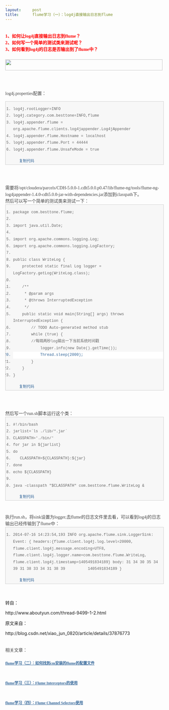 ```yaml
---
layout:     post
title:      flume学习（一）：log4j直接输出日志到flume
---
```

<div id="article_content" class="article_content clearfix csdn-tracking-statistics" data-pid="blog" data-mod="popu_307" data-dsm="post">
								            <link rel="stylesheet" href="https://csdnimg.cn/release/phoenix/template/css/ck_htmledit_views-f76675cdea.css">
						<div class="htmledit_views" id="content_views">
                
<br style="color:rgb(68,68,68);font-family:Tahoma, 'Microsoft Yahei', Simsun;font-size:14px;line-height:21px;"><span style="font-weight:700;color:rgb(68,68,68);font-family:Tahoma, 'Microsoft Yahei', Simsun;font-size:14px;line-height:21px;"><span style="color:#ff0000;">1、如何让log4j直接输出日志到flume？</span></span><br style="color:rgb(68,68,68);font-family:Tahoma, 'Microsoft Yahei', Simsun;font-size:14px;line-height:21px;"><span style="font-weight:700;color:rgb(68,68,68);font-family:Tahoma, 'Microsoft Yahei', Simsun;font-size:14px;line-height:21px;"><span style="color:#ff0000;">2、如何写一个简单的测试类来测试呢？</span></span><br style="color:rgb(68,68,68);font-family:Tahoma, 'Microsoft Yahei', Simsun;font-size:14px;line-height:21px;"><span style="font-weight:700;color:rgb(68,68,68);font-family:Tahoma, 'Microsoft Yahei', Simsun;font-size:14px;line-height:21px;"><span style="color:#ff0000;">3、如何看到log4j的日志是否输出到了flume中？</span></span><br style="color:rgb(68,68,68);font-family:Tahoma, 'Microsoft Yahei', Simsun;font-size:14px;line-height:21px;"><br style="color:rgb(68,68,68);font-family:Tahoma, 'Microsoft Yahei', Simsun;font-size:14px;line-height:21px;"><img id="aimg_gv5qs" class="zoom" border="0" alt="" src="http://www.aboutyun.com/static/image/hrline/4.gif" width="500" height="35" style="color:rgb(68,68,68);font-family:Tahoma, 'Microsoft Yahei', Simsun;font-size:14px;line-height:21px;"><br style="color:rgb(68,68,68);font-family:Tahoma, 'Microsoft Yahei', Simsun;font-size:14px;line-height:21px;"><br style="color:rgb(68,68,68);font-family:Tahoma, 'Microsoft Yahei', Simsun;font-size:14px;line-height:21px;"><br style="color:rgb(68,68,68);font-family:Tahoma, 'Microsoft Yahei', Simsun;font-size:14px;line-height:21px;"><br style="color:rgb(68,68,68);font-family:Tahoma, 'Microsoft Yahei', Simsun;font-size:14px;line-height:21px;"><span style="color:rgb(68,68,68);font-family:Tahoma, 'Microsoft Yahei', Simsun;font-size:14px;line-height:21px;">log4j.properties配置：</span><br style="color:rgb(68,68,68);font-family:Tahoma, 'Microsoft Yahei', Simsun;font-size:14px;line-height:21px;"><div class="blockcode" style="overflow:hidden;background-color:rgb(247,247,247);color:rgb(102,102,102);border:1px solid rgb(204,204,204);font-family:Tahoma, 'Microsoft Yahei', Simsun;font-size:14px;line-height:21px;">
<div id="code_Z84">
<ol><li style="font-family:Monaco, Consolas, 'Lucida Console', 'Courier New', serif;font-size:12px;line-height:1.8em;">
log4j.rootLogger=INFO<br></li><li style="font-family:Monaco, Consolas, 'Lucida Console', 'Courier New', serif;font-size:12px;line-height:1.8em;">
log4j.category.com.besttone=INFO,flume<br></li><li style="font-family:Monaco, Consolas, 'Lucida Console', 'Courier New', serif;font-size:12px;line-height:1.8em;">
log4j.appender.flume = org.apache.flume.clients.log4jappender.Log4jAppender<br></li><li style="font-family:Monaco, Consolas, 'Lucida Console', 'Courier New', serif;font-size:12px;line-height:1.8em;">
log4j.appender.flume.Hostname = localhost<br></li><li style="font-family:Monaco, Consolas, 'Lucida Console', 'Courier New', serif;font-size:12px;line-height:1.8em;">
log4j.appender.flume.Port = 44444<br></li><li style="font-family:Monaco, Consolas, 'Lucida Console', 'Courier New', serif;font-size:12px;line-height:1.8em;">
log4j.appender.flume.UnsafeMode = true</li></ol></div>
<span style="margin-left:43px;font-size:12px;color:rgb(51,102,153) !important;">复制代码</span></div>
<br style="color:rgb(68,68,68);font-family:Tahoma, 'Microsoft Yahei', Simsun;font-size:14px;line-height:21px;"><br style="color:rgb(68,68,68);font-family:Tahoma, 'Microsoft Yahei', Simsun;font-size:14px;line-height:21px;"><br style="color:rgb(68,68,68);font-family:Tahoma, 'Microsoft Yahei', Simsun;font-size:14px;line-height:21px;"><span style="color:rgb(68,68,68);font-family:Tahoma, 'Microsoft Yahei', Simsun;font-size:14px;line-height:21px;">需要将/opt/cloudera/parcels/CDH-5.0.0-1.cdh5.0.0.p0.47/lib/flume-ng/tools/flume-ng-log4jappender-1.4.0-cdh5.0.0-jar-with-dependencies.jar添加到classpath下。</span><br style="color:rgb(68,68,68);font-family:Tahoma, 'Microsoft Yahei', Simsun;font-size:14px;line-height:21px;"><span style="color:rgb(68,68,68);font-family:Tahoma, 'Microsoft Yahei', Simsun;font-size:14px;line-height:21px;">然后可以写一个简单的测试类来测试一下：</span><br style="color:rgb(68,68,68);font-family:Tahoma, 'Microsoft Yahei', Simsun;font-size:14px;line-height:21px;"><div class="blockcode" style="overflow:hidden;background-color:rgb(247,247,247);color:rgb(102,102,102);border:1px solid rgb(204,204,204);font-family:Tahoma, 'Microsoft Yahei', Simsun;font-size:14px;line-height:21px;">
<div id="code_C4s">
<ol><li style="font-family:Monaco, Consolas, 'Lucida Console', 'Courier New', serif;font-size:12px;line-height:1.8em;">
package com.besttone.flume;  <br></li><li style="font-family:Monaco, Consolas, 'Lucida Console', 'Courier New', serif;font-size:12px;line-height:1.8em;">
  <br></li><li style="font-family:Monaco, Consolas, 'Lucida Console', 'Courier New', serif;font-size:12px;line-height:1.8em;">
import java.util.Date;  <br></li><li style="font-family:Monaco, Consolas, 'Lucida Console', 'Courier New', serif;font-size:12px;line-height:1.8em;">
  <br></li><li style="font-family:Monaco, Consolas, 'Lucida Console', 'Courier New', serif;font-size:12px;line-height:1.8em;">
import org.apache.commons.logging.Log;  <br></li><li style="font-family:Monaco, Consolas, 'Lucida Console', 'Courier New', serif;font-size:12px;line-height:1.8em;">
import org.apache.commons.logging.LogFactory;  <br></li><li style="font-family:Monaco, Consolas, 'Lucida Console', 'Courier New', serif;font-size:12px;line-height:1.8em;">
  <br></li><li style="font-family:Monaco, Consolas, 'Lucida Console', 'Courier New', serif;font-size:12px;line-height:1.8em;">
public class WriteLog {  <br></li><li style="font-family:Monaco, Consolas, 'Lucida Console', 'Courier New', serif;font-size:12px;line-height:1.8em;">
    protected static final Log logger = LogFactory.getLog(WriteLog.class);  <br></li><li style="font-family:Monaco, Consolas, 'Lucida Console', 'Courier New', serif;font-size:12px;line-height:1.8em;">
  <br></li><li style="font-family:Monaco, Consolas, 'Lucida Console', 'Courier New', serif;font-size:12px;line-height:1.8em;">
    /** <br></li><li style="font-family:Monaco, Consolas, 'Lucida Console', 'Courier New', serif;font-size:12px;line-height:1.8em;">
     * @param args <br></li><li style="font-family:Monaco, Consolas, 'Lucida Console', 'Courier New', serif;font-size:12px;line-height:1.8em;">
     * @throws InterruptedException  <br></li><li style="font-family:Monaco, Consolas, 'Lucida Console', 'Courier New', serif;font-size:12px;line-height:1.8em;">
     */  <br></li><li style="font-family:Monaco, Consolas, 'Lucida Console', 'Courier New', serif;font-size:12px;line-height:1.8em;">
    public static void main(String[] args) throws InterruptedException {  <br></li><li style="font-family:Monaco, Consolas, 'Lucida Console', 'Courier New', serif;font-size:12px;line-height:1.8em;">
        // TODO Auto-generated method stub  <br></li><li style="font-family:Monaco, Consolas, 'Lucida Console', 'Courier New', serif;font-size:12px;line-height:1.8em;">
        while (true) {  <br></li><li style="font-family:Monaco, Consolas, 'Lucida Console', 'Courier New', serif;font-size:12px;line-height:1.8em;">
        //每隔两秒log输出一下当前系统时间戳  <br></li><li style="font-family:Monaco, Consolas, 'Lucida Console', 'Courier New', serif;font-size:12px;line-height:1.8em;">
            logger.info(new Date().getTime());  <br></li><li style="font-family:Monaco, Consolas, 'Lucida Console', 'Courier New', serif;font-size:12px;line-height:1.8em;background-color:rgb(255,255,255);color:rgb(51,102,153);">
            Thread.sleep(2000);  <br></li><li style="font-family:Monaco, Consolas, 'Lucida Console', 'Courier New', serif;font-size:12px;line-height:1.8em;">
        }  <br></li><li style="font-family:Monaco, Consolas, 'Lucida Console', 'Courier New', serif;font-size:12px;line-height:1.8em;">
    }  <br></li><li style="font-family:Monaco, Consolas, 'Lucida Console', 'Courier New', serif;font-size:12px;line-height:1.8em;">
}  </li></ol></div>
<span style="margin-left:43px;font-size:12px;color:rgb(51,102,153) !important;">复制代码</span></div>
<br style="color:rgb(68,68,68);font-family:Tahoma, 'Microsoft Yahei', Simsun;font-size:14px;line-height:21px;"><br style="color:rgb(68,68,68);font-family:Tahoma, 'Microsoft Yahei', Simsun;font-size:14px;line-height:21px;"><br style="color:rgb(68,68,68);font-family:Tahoma, 'Microsoft Yahei', Simsun;font-size:14px;line-height:21px;"><span style="color:rgb(68,68,68);font-family:Tahoma, 'Microsoft Yahei', Simsun;font-size:14px;line-height:21px;">然后写一个run.sh脚本运行这个类：</span><br style="color:rgb(68,68,68);font-family:Tahoma, 'Microsoft Yahei', Simsun;font-size:14px;line-height:21px;"><div class="blockcode" style="overflow:hidden;background-color:rgb(247,247,247);color:rgb(102,102,102);border:1px solid rgb(204,204,204);font-family:Tahoma, 'Microsoft Yahei', Simsun;font-size:14px;line-height:21px;">
<div id="code_KU8">
<ol><li style="font-family:Monaco, Consolas, 'Lucida Console', 'Courier New', serif;font-size:12px;line-height:1.8em;">
#!/bin/bash  <br></li><li style="font-family:Monaco, Consolas, 'Lucida Console', 'Courier New', serif;font-size:12px;line-height:1.8em;">
jarlist=`ls ./lib/*.jar`  <br></li><li style="font-family:Monaco, Consolas, 'Lucida Console', 'Courier New', serif;font-size:12px;line-height:1.8em;">
CLASSPATH='./bin/'  <br></li><li style="font-family:Monaco, Consolas, 'Lucida Console', 'Courier New', serif;font-size:12px;line-height:1.8em;">
for jar in ${jarlist}  <br></li><li style="font-family:Monaco, Consolas, 'Lucida Console', 'Courier New', serif;font-size:12px;line-height:1.8em;">
do  <br></li><li style="font-family:Monaco, Consolas, 'Lucida Console', 'Courier New', serif;font-size:12px;line-height:1.8em;">
   CLASSPATH=${CLASSPATH}:${jar}  <br></li><li style="font-family:Monaco, Consolas, 'Lucida Console', 'Courier New', serif;font-size:12px;line-height:1.8em;">
done  <br></li><li style="font-family:Monaco, Consolas, 'Lucida Console', 'Courier New', serif;font-size:12px;line-height:1.8em;">
echo ${CLASSPATH}  <br></li><li style="font-family:Monaco, Consolas, 'Lucida Console', 'Courier New', serif;font-size:12px;line-height:1.8em;">
  <br></li><li style="font-family:Monaco, Consolas, 'Lucida Console', 'Courier New', serif;font-size:12px;line-height:1.8em;">
java -classpath "$CLASSPATH" com.besttone.flume.WriteLog &amp;</li></ol></div>
<span style="margin-left:43px;font-size:12px;color:rgb(51,102,153) !important;">复制代码</span></div>
<br style="color:rgb(68,68,68);font-family:Tahoma, 'Microsoft Yahei', Simsun;font-size:14px;line-height:21px;"><br style="color:rgb(68,68,68);font-family:Tahoma, 'Microsoft Yahei', Simsun;font-size:14px;line-height:21px;"><span style="color:rgb(68,68,68);font-family:Tahoma, 'Microsoft Yahei', Simsun;font-size:14px;line-height:21px;">执行run.sh，将sink设置为logger,去flume的日志文件里去看，可以看到log4j的日志输出已经传输到了flume中：</span><br style="color:rgb(68,68,68);font-family:Tahoma, 'Microsoft Yahei', Simsun;font-size:14px;line-height:21px;"><div class="blockcode" style="overflow:hidden;background-color:rgb(247,247,247);color:rgb(102,102,102);border:1px solid rgb(204,204,204);font-family:Tahoma, 'Microsoft Yahei', Simsun;font-size:14px;line-height:21px;">
<div id="code_MpI">
<ol><li style="font-family:Monaco, Consolas, 'Lucida Console', 'Courier New', serif;font-size:12px;line-height:1.8em;">
2014-07-16 14:23:54,193 INFO org.apache.flume.sink.LoggerSink: Event: { headers:{flume.client.log4j.log.level=20000, flume.client.log4j.message.encoding=UTF8, flume.client.log4j.logger.name=com.besttone.flume.WriteLog, flume.client.log4j.timestamp=1405491834189}
 body: 31 34 30 35 34 39 31 38 33 34 31 38 39          1405491834189 }</li></ol></div>
<span style="margin-left:43px;font-size:12px;color:rgb(51,102,153) !important;">复制代码</span></div>
<p><br style="color:rgb(68,68,68);font-family:Tahoma, 'Microsoft Yahei', Simsun;font-size:14px;line-height:21px;"></p>
<p>转自：</p>
<p>http://www.aboutyun.com/thread-9499-1-2.html<br></p>
<p>原文来自：</p>
<p>http://blog.csdn.net/xiao_jun_0820/article/details/37876773<br></p>
<br style="color:rgb(68,68,68);font-family:Tahoma, 'Microsoft Yahei', Simsun;font-size:14px;line-height:21px;"><span style="color:rgb(68,68,68);font-family:Tahoma, 'Microsoft Yahei', Simsun;font-size:14px;line-height:21px;">相关文章：</span><br style="color:rgb(68,68,68);font-family:Tahoma, 'Microsoft Yahei', Simsun;font-size:14px;line-height:21px;"><br style="color:rgb(68,68,68);font-family:Tahoma, 'Microsoft Yahei', Simsun;font-size:14px;line-height:21px;"><span style="font-weight:700;color:rgb(68,68,68);font-family:Tahoma, 'Microsoft Yahei', Simsun;font-size:14px;line-height:21px;"><a href="http://www.aboutyun.com/forum.php?mod=viewthread&amp;tid=9502&amp;highlight=flume%2B%D1%A7%CF%B0" rel="nofollow" style="color:rgb(51,102,153);"><span style="font-size:12px;">flume学习（二）：如何找到cm安装的flume的配置文件</span></a></span><br style="color:rgb(68,68,68);font-family:Tahoma, 'Microsoft Yahei', Simsun;font-size:14px;line-height:21px;"><span style="font-weight:700;color:rgb(68,68,68);font-family:Tahoma, 'Microsoft Yahei', Simsun;font-size:14px;line-height:21px;"><span style="font-size:12px;"><br></span></span><br style="color:rgb(68,68,68);font-family:Tahoma, 'Microsoft Yahei', Simsun;font-size:14px;line-height:21px;"><span style="font-weight:700;color:rgb(68,68,68);font-family:Tahoma, 'Microsoft Yahei', Simsun;font-size:14px;line-height:21px;"><a href="http://www.aboutyun.com/forum.php?mod=viewthread&amp;tid=9503&amp;highlight=flume%2B%D1%A7%CF%B0" rel="nofollow" style="color:rgb(51,102,153);"><span style="font-size:12px;">flume学习（三）：Flume
 Interceptors的使用</span></a></span><br style="color:rgb(68,68,68);font-family:Tahoma, 'Microsoft Yahei', Simsun;font-size:14px;line-height:21px;"><span style="font-weight:700;color:rgb(68,68,68);font-family:Tahoma, 'Microsoft Yahei', Simsun;font-size:14px;line-height:21px;"><span style="font-size:12px;"><br></span></span><br style="color:rgb(68,68,68);font-family:Tahoma, 'Microsoft Yahei', Simsun;font-size:14px;line-height:21px;"><span style="font-weight:700;color:rgb(68,68,68);font-family:Tahoma, 'Microsoft Yahei', Simsun;font-size:14px;line-height:21px;"><a href="http://www.aboutyun.com/forum.php?mod=viewthread&amp;tid=9504&amp;highlight=flume%2B%D1%A7%CF%B0" rel="nofollow" style="color:rgb(51,102,153);"><span style="font-size:12px;">flume学习（四）：Flume
 Channel Selectors使用</span></a></span><br style="color:rgb(68,68,68);font-family:Tahoma, 'Microsoft Yahei', Simsun;font-size:14px;line-height:21px;"><br>            </div>
                </div>